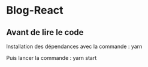 # Blog-React

## Avant de lire le code 

Installation des dépendances avec la commande : yarn 

Puis lancer la commande : yarn start

